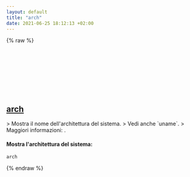 ```yaml
---
layout: default
title: "arch"
date: 2021-06-25 18:12:13 +02:00
---
```

{% raw %}
<h2 id="arch">
  <a href="/it/common/arch.html">arch</a> <a href="#arch"><svg class="icon">
    <use href="/assets/images/unicode_sprite.svg#link" />
  </svg></a>
</h2>
> Mostra il nome dell'architettura del sistema.
> Vedi anche `uname`.
> Maggiori informazioni: <https://www.gnu.org/software/coreutils/arch>.

#### Mostra l'architettura del sistema:
```shell
arch
```
{% endraw %}